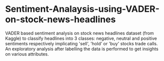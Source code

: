 # Sentiment-Analaysis-using-VADER-on-stock-news-headlines
VADER based sentiment analysis on stock news headlines dataset (from Kaggle) to classify headlines into 3 classes: negative, neutral and positive sentiments respectively implicating 'sell', 'hold' or 'buy' stocks trade calls. An exploratory analysis after labelling the data is performed to get insights on various attributes. 
